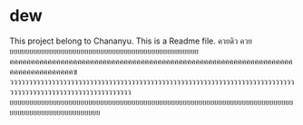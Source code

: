 # dew

This project belong to Chananyu.
This is a Readme file.
ควยดิว
ควยยยยยยยยยยยยยยยยยยยยยยยยยยยยยยยยยยยยยยยยยยยยยยยยย
คคคคคคคคคคคคคคคคคคคคคคคคคคคคคคคคคคคคคคคคคคคคคคคคคคคคคคคคคคคคคคคคคคคคคคคคคคคคคคคคคคฃ
ววววววววววววววววววววววววววววววววววววววววววววววววววววววววววววววววววววววววววววววววววววววววววววววววววววววววววว
ยยยยยยยยยยยยยยยยยยยยยยยยยยยยยยยยยยยยยยยยยยยยยยยยยยยยยยยยยยยยยยยยยยยยยยยยยยยยยยยยยยยยยยยยยยยยยยย
